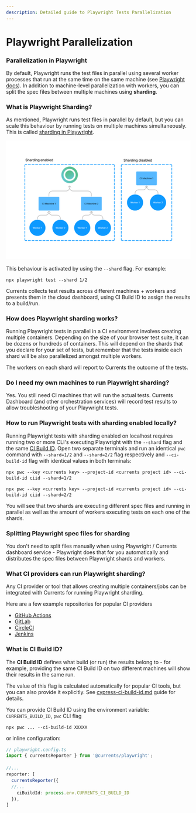 ```yaml
---
description: Detailed guide to Playwright Tests Parallelization
---
```


# Playwright Parallelization

### Parallelization in Playwright

By default, Playwright runs the test files in parallel using several worker processes that run at the same time on the same machine (see [Playwright docs](https://playwright.dev/docs/test-parallel)). In addition to machine-level parallelization with workers, you can split the spec files between multiple machines using **sharding**.

### What is Playwright Sharding?

As mentioned, Playwright runs test files in parallel by default, but you can scale this behaviour by running tests on multiple machines simultaneously. This is called [sharding in Playwright](https://playwright.dev/docs/test-sharding).



![Running Playwright tests with sharding enabled](<../.gitbook/assets/Playwright parallelization.png>)

This behaviour is activated by using the `--shard` flag. For example:

```
npx playwright test --shard 1/2
```

Currents collects test results across different machines + workers and presents them in the cloud dashboard, using CI Build ID to assign the results to a build/run.

### How does Playwright sharding works?

Running Playwright tests in parallel in a CI environment involves creating multiple containers. Depending on the size of your browser test suite, it can be dozens or hundreds of containers. This will depend on the shards that you declare for your set of tests, but remember that the tests inside each shard will be also parallelized amongst multiple workers.

The workers on each shard will report to Currents the outcome of the tests.

### Do I need my own machines to run Playwright sharding?

Yes. You still need CI machines that will run the actual tests. Currents Dashboard (and other orchestration services) will record test results to allow troubleshooting of your Playwright tests.

### How to run Playwright tests with sharding enabled locally?

Running Playwright tests with sharding enabled on localhost requires running two or more CLI's executing Playwright with the `--shard` flag and the same [CI Build ID](cypress-ci-build-id.md). Open two separate terminals and run an identical `pwc` command with `--shard=1/2` and `--shard=2/2` flag respectively and  `--ci-build-id` flag with identical values in both terminals:

```
npx pwc --key <currents key> --project-id <currents project id> --ci-build-id ciid --shard=1/2
```

```
npx pwc --key <currents key> --project-id <currents project id> --ci-build-id ciid --shard=2/2
```

You will see that two shards are executing different spec files and running in parallel as well as the amount of workers executing tests on each one of the shards.

### Splitting Playwright spec files for sharding

You don't need to split files manually when using Playwright / Currents dashboard service - Playwright does that for you automatically and distributes the spec files between Playwright shards and workers.

### What CI providers can run Playwright sharding?

Any CI provider or tool that allows creating multiple containers/jobs can be integrated with Currents for running Playwright sharding.

Here are a few example repositories for popular CI providers

* [GitHub Actions](https://github.com/currents-dev/gh-actions-pw-example)
* [GitLab](https://gitlab.com/currents.dev/gitlab-playwright-currents)
* [CircleCI](https://github.com/currents-dev/circleci-pw-example)
* [Jenkins](../ci-setup/jenkins/jenkins-playwright.md)

### What is CI Build ID?

The **CI Build ID** defines what build (or run) the results belong to - for example, providing the same CI Build ID on two different machines will show their results in the same run.

The value of this flag is calculated automatically for popular CI tools, but you can also provide it explicitly. See [cypress-ci-build-id.md](cypress-ci-build-id.md "mention") guide for details.&#x20;

You can provide CI Build ID using the environment variable: `CURRENTS_BUILD_ID`, `pwc` CLI flag

```
npx pwc ... --ci-build-id XXXXX
```

or inline configuration:

```typescript
// playwright.config.ts
import { currentsReporter } from '@currents/playwright';

//...
reporter: [
  currentsReporter({
  //... 
    ciBuildId: process.env.CURRENTS_CI_BUILD_ID
  }),
]
```

